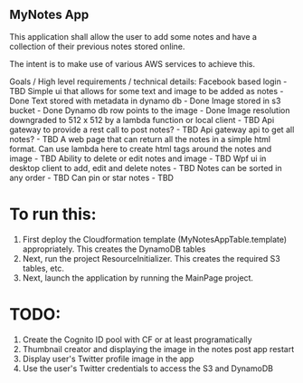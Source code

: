 MyNotes App
--------------------------------------

This application shall allow the user to add some notes and have a collection of their previous notes stored online.

The intent is to make use of various AWS services to achieve this.

Goals / High level requirements / technical details:
Facebook based login - TBD
Simple ui that allows for some text and image to be added as notes - Done
Text stored with metadata in dynamo db - Done
Image stored in s3 bucket - Done
Dynamo db row points to the image - Done
Image resolution downgraded to 512 x 512 by a lambda function or local client - TBD
Api gateway to provide a rest call to post notes? - TBD
Api gateway api to get all notes? - TBD
A web page that can return all the notes in a simple html format. Can use lambda here to create html tags around the notes and image - TBD
Ability to delete or edit notes and image - TBD
Wpf ui in desktop client to add, edit and delete notes - TBD
Notes can be sorted in any order - TBD
Can pin or star notes - TBD

# To run this:
1. First deploy the Cloudformation template (MyNotesAppTable.template) appropriately. This creates the DynamoDB tables
2. Next, run the project ResourceInitializer. This creates the required S3 tables, etc.
3. Next, launch the application by running the MainPage project.

# TODO:
1. Create the Cognito ID pool with CF or at least programatically
2. Thumbnail creator and displaying the image in the notes post app restart
3. Display user's Twitter profile image in the app
4. Use the user's Twitter credentials to access the S3 and DynamoDB

